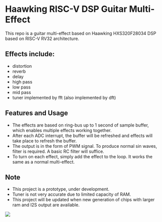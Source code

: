 # Haawking RISC-V DSP Guitar Multi-Effect

This repo is a guitar multi-effect based on Haawking HXS320F28034 DSP based on RISC-V RV32 architecture.  

## Effects include:  
* distortion
* reverb
* delay
* high pass
* low pass
* mid pass
* tuner implemented by fft (also implemented by dft) 

## Features and Usage
* The effects are based on ring-bus up to 1 second of sample buffer, which enables multiple effects working together.    
* After each ADC interrupt, the buffer will be refreshed and effects will take place to refresh the buffer.   
* The output is in the form of PWM signal. To produce normal sin waves, filter is required. A basic RC filter will suffice.   
* To turn on each effect, simply add the effect to the loop. It works the same as a normal multi-effect.   

## Note
* This project is a prototype, under development.  
* Tuner is not very accurate due to limited capacity of RAM.  
* This project will be updated when new generation of chips with larger ram and I2S output are available.

![](IMG_0380.png)
